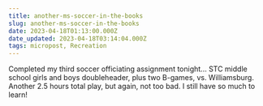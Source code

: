 ```yaml
---
title: another-ms-soccer-in-the-books
slug: another-ms-soccer-in-the-books
date: 2023-04-18T01:13:00.000Z
date_updated: 2023-04-18T03:14:04.000Z
tags: micropost, Recreation
---
```


Completed my third soccer officiating assignment tonight...  STC middle school girls and boys doubleheader, plus two B-games, vs. Williamsburg.  Another 2.5 hours total play, but again, not too bad.  I still have so much to learn!

